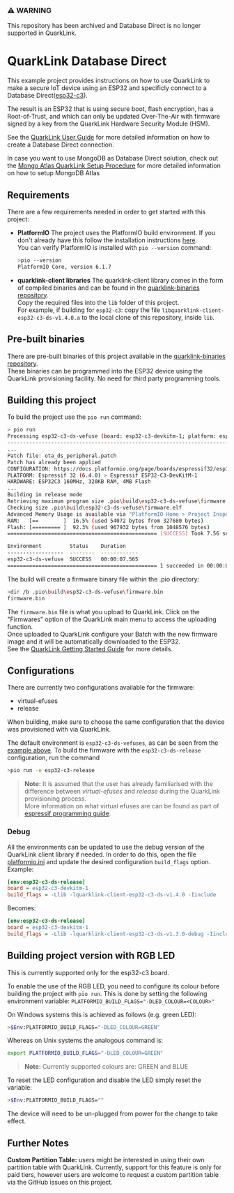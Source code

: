 ### ⚠️ WARNING
This repository has been archived and Database Direct is no longer supported in QuarkLink.

# QuarkLink Database Direct

This example project provides instructions on how to use QuarkLink to make a secure IoT device using an ESP32 and specificly connect to a Database Direct([esp32-c3](https://docs.espressif.com/projects/esp-idf/en/latest/esp32c3/hw-reference/esp32c3/user-guide-devkitm-1.html)).

The result is an ESP32 that is using secure boot, flash encryption, has a Root-of-Trust, and which can only be updated Over-The-Air with firmware signed by a key from the QuarkLink Hardware Security Module (HSM).

See the [QuarkLink User Guide](https://docs.quarklink.io/docs/database-direct) for more detailed information on how to create a Database Direct connection.

In case you want to use MongoDB as Database Direct solution, check out the [Mongo Atlas QuarkLink Setup Procedure](https://docs.quarklink.io/docs/mongo-atlas-quarklink-setup-procedure) for more detailed information on how to setup MongoDB Atlas

## Requirements

There are a few requirements needed in order to get started with this project:

- **PlatformIO**
    The project uses the PlatformIO build environment. If you don't already have this follow the installation instructions [here](https://platformio.org/install).  
    You can verify PlatformIO is installed with ```pio --version``` command:
    ```sh
    >pio --version
    PlatformIO Core, version 6.1.7
    ``` 
- **quarklink-client libraries**
    The quarklink-client library comes in the form of compiled binaries and can be found in the [quarklink-binaries repository](https://github.com/cryptoquantique/quarklink-binaries/tree/main/quarklink-client).  
    Copy the required files into the `lib` folder of this project.  
    For example, if building for `esp32-c3`: copy the file `libquarklink-client-esp32-c3-ds-v1.4.0.a` to the local clone of this repository, inside `lib`.

## Pre-built binaries

There are pre-built binaries of this project available in the [quarklink-binaries repository](https://github.com/cryptoquantique/quarklink-binaries/tree/main/quarklink-examples/database-direct).  
These binaries can be programmed into the ESP32 device using the QuarkLink provisioning facility. No need for third party programming tools.

## Building this project

To build the project use the ```pio run``` command:
```sh
> pio run
Processing esp32-c3-ds-vefuse (board: esp32-c3-devkitm-1; platform: espressif32 @6.4.0; framework: espidf)
------------------------------------------------------------------------------------------------------------------------------Verbose mode can be enabled via `-v, --verbose` option
...
Patch file: ota_ds_peripheral.patch
Patch has already been applied
CONFIGURATION: https://docs.platformio.org/page/boards/espressif32/esp32-c3-devkitm-1.html
PLATFORM: Espressif 32 (6.4.0) > Espressif ESP32-C3-DevKitM-1
HARDWARE: ESP32C3 160MHz, 320KB RAM, 4MB Flash
...
Building in release mode
Retrieving maximum program size .pio\build\esp32-c3-ds-vefuse\firmware.elf
Checking size .pio\build\esp32-c3-ds-vefuse\firmware.elf
Advanced Memory Usage is available via "PlatformIO Home > Project Inspect"
RAM:   [==        ]  16.5% (used 54072 bytes from 327680 bytes)
Flash: [========= ]  92.3% (used 967932 bytes from 1048576 bytes)
================================================ [SUCCESS] Took 7.56 seconds ================================================

Environment         Status    Duration
------------------  --------  ------------
esp32-c3-ds-vefuse  SUCCESS   00:00:07.565
================================================ 1 succeeded in 00:00:07.565 ================================================ 

```

The build will create a firmware binary file within the .pio directory:
```sh
>dir /b .pio\build\esp32-c3-ds-vefuse\firmware.bin
firmware.bin
```

The ```firmware.bin``` file is what you upload to QuarkLink. Click on the "Firmwares" option of the QuarkLink main menu to access the uploading function.  
Once uploaded to QuarkLink configure your Batch with the new firmware image and it will be automatically downloaded to the ESP32.  
See the [QuarkLink Getting Started Guide](https://docs.quarklink.io/docs/getting-started-with-quarklink-ignite#getting-started) for more details.

## Configurations
There are currently two configurations available for the firmware:
- virtual-efuses
- release

When building, make sure to choose the same configuration that the device was provisioned with via QuarkLink.

The default environment is `esp32-c3-ds-vefuses`, as can be seen from the [example above](#building-this-project). To build the firmware with the `esp32-c3-ds-release` configuration, run the command 
```sh
>pio run -e esp32-c3-release
```

>**Note:** It is assumed that the user has already familiarised with the difference between *virtual-efuses* and *release* during the QuarkLink provisioning process.  
More information on what virtual efuses are can be found as part of [espressif programming guide](https://docs.espressif.com/projects/esp-idf/en/latest/esp32/api-reference/system/efuse.html#virtual-efuses).

### Debug
All the environments can be updated to use the debug version of the QuarkLink client library if needed. In order to do this, open the file [platformio.ini](platformio.ini) and update the desired configuration `build_flags` option.  
Example:
```ini
[env:esp32-c3-ds-release]
board = esp32-c3-devkitm-1
build_flags = -Llib -lquarklink-client-esp32-c3-ds-v1.4.0 -Iinclude
```
Becomes:
```ini
[env:esp32-c3-ds-release]
board = esp32-c3-devkitm-1
build_flags = -Llib -lquarklink-client-esp32-c3-ds-v1.3.0-debug -Iinclude
```

## Building project version with RGB LED
This is currently supported only for the esp32-c3 board.

To enable the use of the RGB LED, you need to configure its colour before building the project with ```pio run```. This is done by setting the following environment variable:
```PLATFORMIO_BUILD_FLAGS="-DLED_COLOUR=<COLOUR>"```

On Windows systems this is achieved as follows (e.g. green LED):
```sh
>$Env:PLATFORMIO_BUILD_FLAGS="-DLED_COLOUR=GREEN"
```
Whereas on Unix systems the analogous command is:
```sh
export PLATFORMIO_BUILD_FLAGS="-DLED_COLOUR=GREEN"
``` 

>**Note:** Currently supported colours are: GREEN and BLUE

To reset the LED configuration and disable the LED simply reset the variable:
```sh
>$Env:PLATFORMIO_BUILD_FLAGS=""
```

The device will need to be un-plugged from power for the change to take effect.

## Further Notes
**Custom Partition Table:** users might be interested in using their own partition table with QuarkLink. Currently, support for this feature is only for paid tiers, however users are welcome to request a custom partition table via the GitHub issues on this project.
